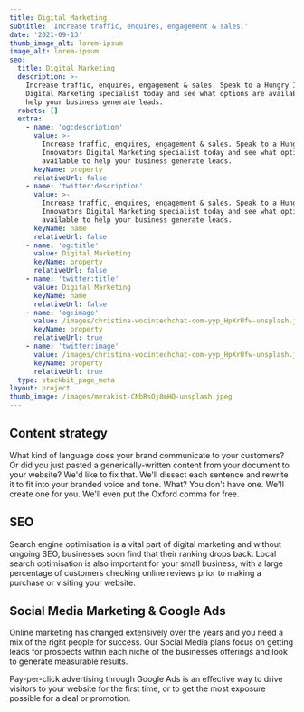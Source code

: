 ```yaml
---
title: Digital Marketing
subtitle: 'Increase traffic, enquires, engagement & sales.'
date: '2021-09-13'
thumb_image_alt: lorem-ipsum
image_alt: lorem-ipsum
seo:
  title: Digital Marketing
  description: >-
    Increase traffic, enquires, engagement & sales. Speak to a Hungry Innovators
    Digital Marketing specialist today and see what options are available to
    help your business generate leads.
  robots: []
  extra:
    - name: 'og:description'
      value: >-
        Increase traffic, enquires, engagement & sales. Speak to a Hungry
        Innovators Digital Marketing specialist today and see what options are
        available to help your business generate leads.
      keyName: property
      relativeUrl: false
    - name: 'twitter:description'
      value: >-
        Increase traffic, enquires, engagement & sales. Speak to a Hungry
        Innovators Digital Marketing specialist today and see what options are
        available to help your business generate leads.
      keyName: name
      relativeUrl: false
    - name: 'og:title'
      value: Digital Marketing
      keyName: property
      relativeUrl: false
    - name: 'twitter:title'
      value: Digital Marketing
      keyName: name
      relativeUrl: false
    - name: 'og:image'
      value: /images/christina-wocintechchat-com-yyp_HpXrUfw-unsplash.jpg
      keyName: property
      relativeUrl: true
    - name: 'twitter:image'
      value: /images/christina-wocintechchat-com-yyp_HpXrUfw-unsplash.jpg
      keyName: property
      relativeUrl: true
  type: stackbit_page_meta
layout: project
thumb_image: /images/merakist-CNbRsQj8mHQ-unsplash.jpeg
---
```

## Content strategy

What kind of language does your brand communicate to your customers? Or did you just pasted a generically-written content from your document to your website? We'd like to fix that. We'll dissect each sentence and rewrite it to fit into your branded voice and tone. What? You don't have one. We'll create one for you. We'll even put the Oxford comma for free.

## SEO

Search engine optimisation is a vital part of digital marketing and without ongoing SEO, businesses soon find that their ranking drops back. Local search optimisation is also important for your small business, with a large percentage of customers checking online reviews prior to making a purchase or visiting your website.

## Social Media Marketing & Google Ads

Online marketing has changed extensively over the years and you need a mix of the right people for success. Our Social Media plans focus on getting leads for prospects within each niche of the businesses offerings and look to generate measurable results.

Pay-per-click advertising through Google Ads is an effective way to drive visitors to your website for the first time, or to get the most exposure possible for a deal or promotion.
